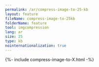 ```yaml
---
permalink: /ar/compress-image-to-25-kb
layout: feature
fileName: compress-image-to-25kb
folderName: feature
tool: imgcompression
lang: ar
size: 25
type: kb
nointernationalization: true
---
```

{%- include compress-image-to-X.html -%}
      